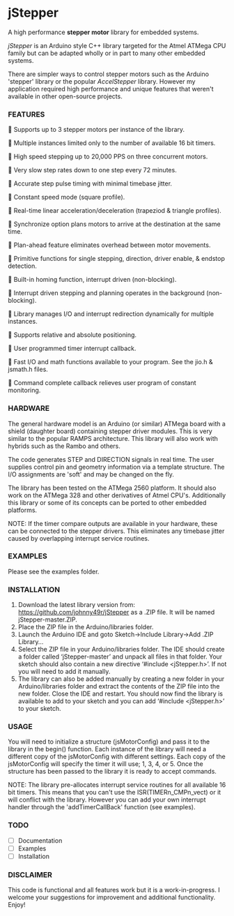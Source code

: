 # jStepper 

A high performance **stepper motor** library for embedded systems. 

_jStepper_ is an Arduino style C++ library targeted for the Atmel ATMega CPU family but can be adapted
wholly or in part to many other embedded systems. 

There are simpler ways to control stepper motors such as the Arduino 'stepper' library 
or the popular _AccelStepper_ library. However my application required high performance and
unique features that weren't available in other open-source projects. 

### FEATURES

:large_blue_diamond: Supports up to 3 stepper motors per instance of the library.

:large_blue_diamond: Multiple instances limited only to the number of available 16 bit timers.

:large_blue_diamond: High speed stepping up to 20,000 PPS on three concurrent motors.

:large_blue_diamond: Very slow step rates down to one step every 72 minutes.

:large_blue_diamond: Accurate step pulse timing with minimal timebase jitter.

:large_blue_diamond: Constant speed mode (square profile).

:large_blue_diamond: Real-time linear acceleration/deceleration (trapeziod & triangle profiles).

:large_blue_diamond: Synchronize option plans motors to arrive at the destination at the same time.

:large_blue_diamond: Plan-ahead feature eliminates overhead between motor movements.

:large_blue_diamond: Primitive functions for single stepping, direction, driver enable, & endstop detection.

:large_blue_diamond: Built-in homing function, interrupt driven (non-blocking).

:large_blue_diamond: Interrupt driven stepping and planning operates in the background (non-blocking).

:large_blue_diamond: Library manages I/O and interrupt redirection dynamically for multiple instances.

:large_blue_diamond: Supports relative and absolute positioning.

:large_blue_diamond: User programmed timer interrupt callback.

:large_blue_diamond: Fast I/O and math functions available to your program. See the jio.h & jsmath.h files.

:large_blue_diamond: Command complete callback relieves user program of constant monitoring.

### HARDWARE

The general hardware model is an Arduino (or similar) ATMega board with a shield (daughter board)
containing stepper driver modules. This is very similar to the popular RAMPS architecture.
This library will also work with hybrids such as the Rambo and others.

The code generates STEP and DIRECTION signals in real time. 
The user supplies control pin and geometry information via a template structure. The I/O assignments
are 'soft' and may be changed on the fly. 

The library has been tested on the ATMega 2560 platform. It should also work on the ATMega 328 
and other derivatives of Atmel CPU's. Additionally this library or some of its concepts can 
be ported to other embedded platforms.

NOTE: If the timer compare outputs are available in your hardware, these can be connected to
the stepper drivers. This eliminates any timebase jitter caused by overlapping interrupt
service routines. 

### EXAMPLES

Please see the examples folder.

### INSTALLATION

1) Download the latest library version from: https://github.com/johnny49r/jStepper as a 
.ZIP file. It will be named jStepper-master.ZIP.
2) Place the ZIP file in the Arduino/libraries folder.
3) Launch the Arduino IDE and goto Sketch→Include Library→Add .ZIP Library…
4) Select the ZIP file in your Arduino/libraries folder. The IDE should create a folder called ‘jStepper-master’ and unpack all files in that folder. Your sketch should also contain a new directive ‘#include <jStepper.h>’. If not you will need to add it manually.
5) The library can also be added manually by creating a new folder in your Arduino/libraries folder and extract the contents of the ZIP file into the new folder. Close the IDE and restart. You should now find the library is available to add to your sketch and you can add ‘#include <jStepper.h>’ to your sketch. 

### USAGE

You will need to initialize a structure (jsMotorConfig) and pass it to the library
in the begin() function. Each instance of the library will need a different copy 
of the jsMotorConfig with different settings.
Each copy of the jsMotorConfig will specify the timer it will use; 1, 3, 4, or 5. 
Once the structure has been passed to the library it is ready to accept commands.

NOTE: The library pre-allocates interrupt service routines for all available 16 bit
timers. This means that you can't use the ISR(TIMERn_CMPn_vect) or it will conflict
with the library. However you can add your own interrupt handler through the 
'addTimerCallBack' function (see examples).

### TODO

- [ ] Documentation
- [ ] Examples
- [ ] Installation

### DISCLAIMER 

This code is functional and all features work but it is a work-in-progress. I 
welcome your suggestions for improvement and additional functionality. Enjoy!



